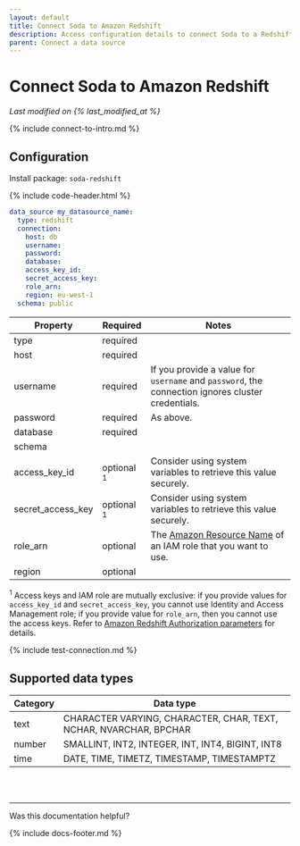 ```yaml
---
layout: default
title: Connect Soda to Amazon Redshift
description: Access configuration details to connect Soda to a Redshift data source.
parent: Connect a data source
---
```


# Connect Soda to Amazon Redshift
*Last modified on {% last_modified_at %}*

{% include connect-to-intro.md %}

## Configuration

Install package: `soda-redshift`

{% include code-header.html %}
```yaml
data_source my_datasource_name:
  type: redshift
  connection:
    host: db
    username:
    password:
    database: 
    access_key_id:
    secret_access_key:
    role_arn:
    region: eu-west-1
  schema: public
```

| Property          | Required | Notes                    |
| ----------------- | -------- | ------------------------ |
| type              | required |                          |
| host              | required |                          |
| username          | required | If you provide a value for `username` and `password`, the connection ignores cluster credentials.          |
| password          | required | As above.                |
| database          | required |                          |
| schema            |          |                          |
| access_key_id     | optional <sup>1</sup> | Consider using system variables to retrieve this value securely.  |
| secret_access_key | optional <sup>1</sup>| Consider using system variables to retrieve this value securely.   |
| role_arn          | optional | The [Amazon Resource Name](https://docs.aws.amazon.com/credref/latest/refdocs/setting-global-role_arn.html) of an IAM role that you want to use. |
| region            | optional |                         |

<sup>1</sup> Access keys and IAM role are mutually exclusive: if you provide values for `access_key_id` and `secret_access_key`, you cannot use Identity and Access Management role; if you provide value for `role_arn`, then you cannot use the access keys. Refer to [Amazon Redshift Authorization parameters](https://docs.aws.amazon.com/redshift/latest/dg/copy-parameters-authorization.html) for details.


{% include test-connection.md %}

## Supported data types

| Category | Data type                                                         |
| -------- | ----------------------------------------------------------------- |
| text     | CHARACTER VARYING, CHARACTER, CHAR, TEXT, NCHAR, NVARCHAR, BPCHAR |
| number   | SMALLINT, INT2, INTEGER, INT, INT4, BIGINT, INT8                  |
| time     | DATE, TIME, TIMETZ, TIMESTAMP, TIMESTAMPTZ                        |


<br />
<br />

---

Was this documentation helpful?

<!-- LikeBtn.com BEGIN -->
<span class="likebtn-wrapper" data-theme="tick" data-i18n_like="Yes" data-ef_voting="grow" data-show_dislike_label="true" data-counter_zero_show="true" data-i18n_dislike="No"></span>
<script>(function(d,e,s){if(d.getElementById("likebtn_wjs"))return;a=d.createElement(e);m=d.getElementsByTagName(e)[0];a.async=1;a.id="likebtn_wjs";a.src=s;m.parentNode.insertBefore(a, m)})(document,"script","//w.likebtn.com/js/w/widget.js");</script>
<!-- LikeBtn.com END -->

{% include docs-footer.md %}
